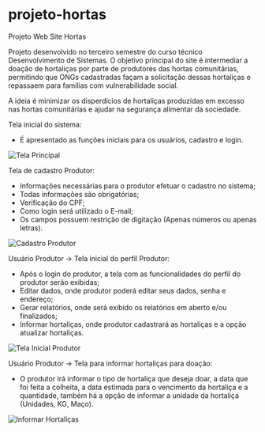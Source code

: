 # projeto-hortas
Projeto Web Site Hortas

Projeto desenvolvido no terceiro semestre do curso técnico Desenvolvimento de Sistemas.
O objetivo principal do site é intermediar a doação de hortaliças por parte de produtores das hortas comunitárias,
permitindo que ONGs cadastradas façam a solicitação dessas hortaliças e repassaem para famílias com vulnerabilidade social.

A ideia é minimizar os disperdícios de hortaliças produzidas em excesso nas hortas comunitárias e ajudar na segurança alimentar da sociedade.







Tela inicial do sistema:

- É apresentado as funções iniciais para os usuários, cadastro e login.

![Tela Principal](https://user-images.githubusercontent.com/86797383/144767574-672868c8-3ec8-497b-a9c4-7c2bd39528dc.jpg)


Tela de cadastro Produtor:

- Informações necessárias para o produtor efetuar o cadastro no sistema; 
- Todas informações são obrigatórias;
- Verificação do CPF;
- Como login será utilizado o E-mail;
- Os campos possuem restrição de digitação (Apenas números ou apenas letras).

![Cadastro Produtor](https://user-images.githubusercontent.com/86797383/144767856-246750ce-7983-4a2e-b281-5d952adf6d9d.jpg)

Usuário Produtor -> Tela inicial do perfil Produtor:

- Após o login do produtor, a tela com as funcionalidades do perfil do produtor serão exibidas;
- Editar dados, onde produtor poderá editar seus dados, senha e endereço;
- Gerar relatórios, onde será exibido os relatórios em aberto e/ou finalizados;
- Informar hortaliças, onde produtor cadastrará as hortaliças e a opção atualizar hortaliças.  

![Tela Inicial Produtor](https://user-images.githubusercontent.com/86797383/144767969-3eb06d03-81a8-45be-adc4-76c31398ef0a.jpg)


Usuário Produtor -> Tela para informar hortaliças para doação:

- O produtor irá informar o tipo de hortaliça que deseja doar, a data que foi feita a colheita, a data estimada para o vencimento da hortaliça e a quantidade, também há a opção de informar a unidade da hortaliça (Unidades, KG, Maço).

![Informar Hortaliças](https://user-images.githubusercontent.com/86797383/144767640-8d15017f-95e7-4700-b24e-981b0468b2e6.jpg)
